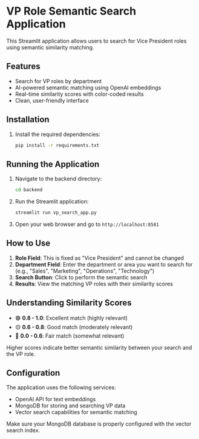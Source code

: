 # VP Role Semantic Search Application

This Streamlit application allows users to search for Vice President roles using semantic similarity matching.

## Features

- Search for VP roles by department
- AI-powered semantic matching using OpenAI embeddings
- Real-time similarity scores with color-coded results
- Clean, user-friendly interface

## Installation

1. Install the required dependencies:
   ```bash
   pip install -r requirements.txt
   ```

## Running the Application

1. Navigate to the backend directory:
   ```bash
   cd backend
   ```

2. Run the Streamlit application:
   ```bash
   streamlit run vp_search_app.py
   ```

3. Open your web browser and go to `http://localhost:8501`

## How to Use

1. **Role Field**: This is fixed as "Vice President" and cannot be changed
2. **Department Field**: Enter the department or area you want to search for (e.g., "Sales", "Marketing", "Operations", "Technology")
3. **Search Button**: Click to perform the semantic search
4. **Results**: View the matching VP roles with their similarity scores

## Understanding Similarity Scores

- 🟢 **0.8 - 1.0**: Excellent match (highly relevant)
- 🟡 **0.6 - 0.8**: Good match (moderately relevant)  
- 🔴 **0.0 - 0.6**: Fair match (somewhat relevant)

Higher scores indicate better semantic similarity between your search and the VP role.

## Configuration

The application uses the following services:
- OpenAI API for text embeddings
- MongoDB for storing and searching VP data
- Vector search capabilities for semantic matching

Make sure your MongoDB database is properly configured with the vector search index. 
